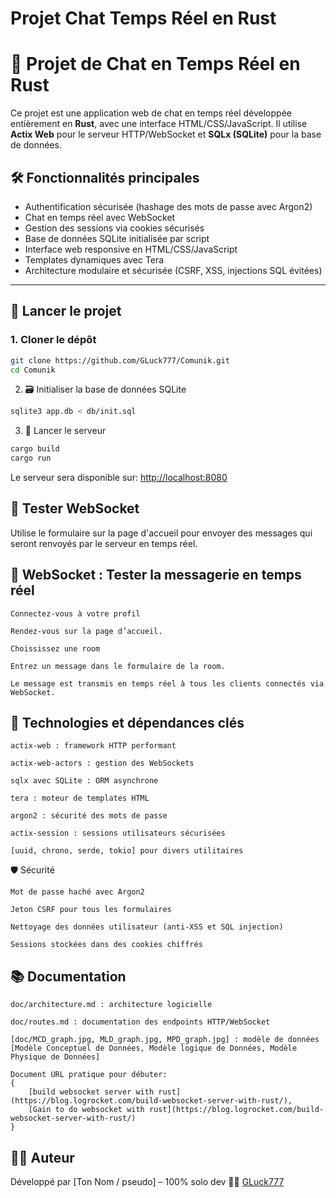 
# Projet Chat Temps Réel en Rust
# 💬 Projet de Chat en Temps Réel en Rust

Ce projet est une application web de chat en temps réel développée entièrement en **Rust**, avec une interface HTML/CSS/JavaScript. Il utilise **Actix Web** pour le serveur HTTP/WebSocket et **SQLx (SQLite)** pour la base de données.

## 🛠️ Fonctionnalités principales

- Authentification sécurisée (hashage des mots de passe avec Argon2)
- Chat en temps réel avec WebSocket
- Gestion des sessions via cookies sécurisés
- Base de données SQLite initialisée par script
- Interface web responsive en HTML/CSS/JavaScript
- Templates dynamiques avec Tera
- Architecture modulaire et sécurisée (CSRF, XSS, injections SQL évitées)

---

## 🚀 Lancer le projet

### 1. Cloner le dépôt

```bash
git clone https://github.com/GLuck777/Comunik.git
cd Comunik
```
2. 🗃️ Initialiser la base de données SQLite

```bash
sqlite3 app.db < db/init.sql
```

3. 🔧 Lancer le serveur

```bash
cargo build
cargo run
```

Le serveur sera disponible sur: [http://localhost:8080](http://localhost:8080)

## 🧪 Tester WebSocket

Utilise le formulaire sur la page d'accueil pour envoyer des messages qui seront renvoyés par le serveur en temps réel.


<!-- actix-web : pour les serveurs web. -->
<!-- actix-session : pour gérer les sessions utilisateur. -->
<!-- tera : pour le moteur de templates. -->
<!-- uuid : pour générer un UUID unique pour chaque utilisateur. -->

## 🔄 WebSocket : Tester la messagerie en temps réel

    Connectez-vous à votre profil
    
    Rendez-vous sur la page d’accueil.

    Choississez une room

    Entrez un message dans le formulaire de la room.

    Le message est transmis en temps réel à tous les clients connectés via WebSocket.

## 🧱 Technologies et dépendances clés

    actix-web : framework HTTP performant

    actix-web-actors : gestion des WebSockets

    sqlx avec SQLite : ORM asynchrone

    tera : moteur de templates HTML

    argon2 : sécurité des mots de passe

    actix-session : sessions utilisateurs sécurisées

    [uuid, chrono, serde, tokio] pour divers utilitaires

🛡️ Sécurité

    Mot de passe haché avec Argon2

    Jeton CSRF pour tous les formulaires

    Nettoyage des données utilisateur (anti-XSS et SQL injection)

    Sessions stockées dans des cookies chiffrés

## 📚 Documentation

    doc/architecture.md : architecture logicielle

    doc/routes.md : documentation des endpoints HTTP/WebSocket

    [doc/MCD_graph.jpg, MLD_graph.jpg, MPD_graph.jpg] : modèle de données [Modèle Conceptuel de Données, Modèle logique de Données, Modèle Physique de Données]

    Document URL pratique pour débuter: 
    {
        [build websocket server with rust](https://blog.logrocket.com/build-websocket-server-with-rust/),
        [Gain to do websocket with rust](https://blog.logrocket.com/build-websocket-server-with-rust/)
    }

## 🧑‍💻 Auteur

Développé par [Ton Nom / pseudo] – 100% solo dev 👨‍💻 
[GLuck777](https://github.com/GLuck777)